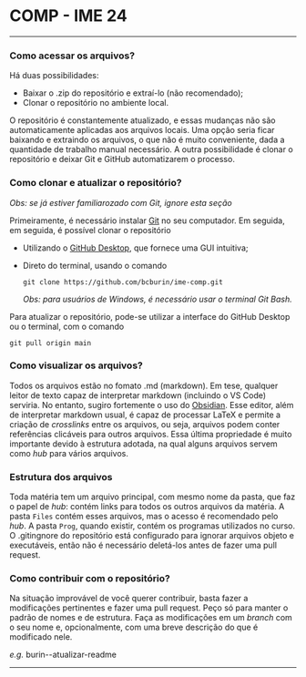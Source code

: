# COMP - IME 24

---

### Como acessar os arquivos?

Há duas possibilidades:

- Baixar o .zip do repositório e extraí-lo (não recomendado);
- Clonar o repositório no ambiente local.

O repositório é constantemente atualizado, e essas mudanças não são automaticamente aplicadas aos arquivos locais. Uma opção seria ficar baixando e extraindo os arquivos, o que não é muito conveniente, dada a quantidade de trabalho manual necessário. A outra possibilidade é clonar o repositório e deixar Git e GitHub automatizarem o processo.

### Como clonar e atualizar o repositório?

*Obs: se já estiver familiarozado com Git, ignore esta seção*

Primeiramente, é necessário instalar [Git](https://git-scm.com/downloads) no seu computador. Em seguida, em seguida, é possível clonar o repositório 

- Utilizando o [GitHub Desktop](https://desktop.github.com/), que fornece uma GUI intuitiva;
- Direto do terminal, usando o comando

	`git clone https://github.com/bcburin/ime-comp.git`

	*Obs: para usuários de Windows, é necessário usar o terminal Git Bash.*

Para atualizar o repositório, pode-se utilizar a interface do GitHub Desktop ou o terminal, com o comando

	git pull origin main

### Como visualizar os arquivos?

Todos os arquivos estão no fomato .md (markdown). Em tese, qualquer leitor de texto capaz de interpretar markdown (incluindo o VS Code) serviria. No entanto, sugiro fortemente o uso do [Obsidian](https://obsidian.md/). Esse editor, além de interpretar markdown usual, é capaz de processar LaTeX e permite a criação de *crosslinks* entre os arquivos, ou seja, arquivos podem conter referências clicáveis para outros arquivos. Essa última propriedade é muito importante devido à estrutura adotada, na qual alguns arquivos servem como *hub* para vários arquivos.

### Estrutura dos arquivos

Toda matéria tem um arquivo principal, com mesmo nome da pasta, que faz o papel de *hub*: contém links para todos os outros arquivos da matéria. A pasta `Files` contém esses arquivos, mas o acesso é recomendado pelo *hub*. A pasta `Prog`, quando existir, contém os programas utilizados no curso. O .gitingnore do repositório está configurado para ignorar arquivos objeto e executáveis, então não é necessário deletá-los antes de fazer uma pull request.

### Como contribuir com o repositório?

Na situação improvável de você querer contribuir, basta fazer a modificações pertinentes e fazer uma pull request. Peço só para manter o padrão de nomes e de estrutura. Faça as modificações em um *branch* com o seu nome e, opcionalmente, com uma breve descrição do que é modificado nele. 

*e.g.* burin--atualizar-readme

---